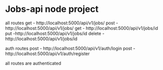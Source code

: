 # Jobs-api node project

all routes
get  - http://localhost:5000/api/v1/jobs/
post - http://localhost:5000/api/v1/jobs/
get  - http://localhost:5000/api/v1/jobs/id
put  -http://localhost:5000/api/v1/jobs/id
delete - http://localhost:5000/api/v1/jobs/id



auth routes
post - http://localhost:5000/api/v1/auth/login
post - http://localhost:5000/api/v1/auth/register


all routes are authenticated
